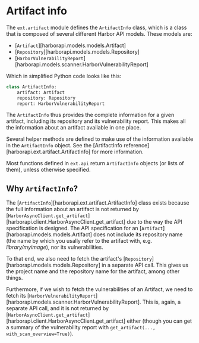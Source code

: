 # Artifact info

The `ext.artifact` module defines the `ArtifactInfo` class, which is a class that is composed of several different Harbor API models. These models are:

* [`Artifact`][harborapi.models.models.Artifact]
* [`Repository`][harborapi.models.models.Repository]
* [`HarborVulnerabilityReport`][harborapi.models.scanner.HarborVulnerabilityReport]

Which in simplified Python code looks like this:

```py
class ArtifactInfo:
    artifact: Artifact
    repository: Repository
    report: HarborVulnerabilityReport
```

The `ArtifactInfo` thus provides the complete information for a given artifact, including its repository and its vulnerability report. This makes all the information about an artifact available in one place.

Several helper methods are defined to make use of the information available in the `ArtifactInfo` object. See the [ArtifactInfo reference][harborapi.ext.artifact.ArtifactInfo] for more information.

Most functions defined in `ext.api` return `ArtifactInfo` objects (or lists of them), unless otherwise specified.


## Why `ArtifactInfo`?

The [`ArtifactInfo`][harborapi.ext.artifact.ArtifactInfo] class exists because the full information about an artifact is not returned by [`HarborAsyncClient.get_artifact`][harborapi.client.HarborAsyncClient.get_artifact] due to the way the API specification is designed. The API specification for an [`Artifact`][harborapi.models.models.Artifact] does not include its repository name (the name by which you usally refer to the artifact with, e.g. _library/myimage_), nor its vulnerabilities.

To that end, we also need to fetch the artifact's [`Repository`][harborapi.models.models.Repository] in a separate API call. This gives us the project name and the repository name for the artifact, among other things.

Furthermore, if we wish to fetch the vulnerabilities of an Artifact, we need to fetch its [`HarborVulnerabilityReport`][harborapi.models.scanner.HarborVulnerabilityReport]. This is, again, a separate API call, and it is not returned by [`HarborAsyncClient.get_artifact`][harborapi.client.HarborAsyncClient.get_artifact] either (though you can get a summary of the vulnerability report with `get_artifact(..., with_scan_overview=True)`).
